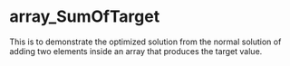 # array_SumOfTarget
This is to demonstrate the optimized solution from the normal solution of adding two elements inside an array that produces the target value.

